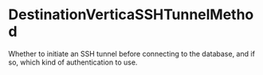 # DestinationVerticaSSHTunnelMethod

Whether to initiate an SSH tunnel before connecting to the database, and if so, which kind of authentication to use.

